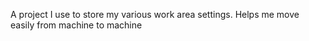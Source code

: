 A project I use to store my various work area settings.
Helps me move easily from machine to machine
